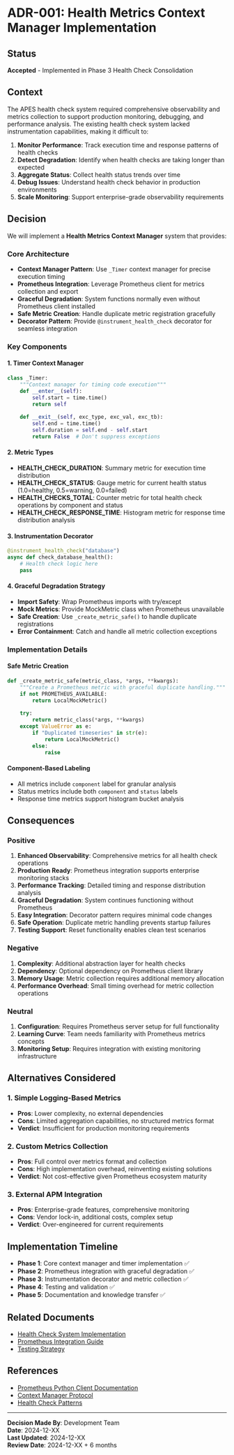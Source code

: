 # ADR-001: Health Metrics Context Manager Implementation

## Status
**Accepted** - Implemented in Phase 3 Health Check Consolidation

## Context
The APES health check system required comprehensive observability and metrics collection to support production monitoring, debugging, and performance analysis. The existing health check system lacked instrumentation capabilities, making it difficult to:

1. **Monitor Performance**: Track execution time and response patterns of health checks
2. **Detect Degradation**: Identify when health checks are taking longer than expected
3. **Aggregate Status**: Collect health status trends over time
4. **Debug Issues**: Understand health check behavior in production environments
5. **Scale Monitoring**: Support enterprise-grade observability requirements

## Decision
We will implement a **Health Metrics Context Manager** system that provides:

### Core Architecture
- **Context Manager Pattern**: Use `_Timer` context manager for precise execution timing
- **Prometheus Integration**: Leverage Prometheus client for metrics collection and export
- **Graceful Degradation**: System functions normally even without Prometheus client installed
- **Safe Metric Creation**: Handle duplicate metric registration gracefully
- **Decorator Pattern**: Provide `@instrument_health_check` decorator for seamless integration

### Key Components

#### 1. Timer Context Manager
```python
class _Timer:
    """Context manager for timing code execution"""
    def __enter__(self):
        self.start = time.time()
        return self
    
    def __exit__(self, exc_type, exc_val, exc_tb):
        self.end = time.time()
        self.duration = self.end - self.start
        return False  # Don't suppress exceptions
```

#### 2. Metric Types
- **HEALTH_CHECK_DURATION**: Summary metric for execution time distribution
- **HEALTH_CHECK_STATUS**: Gauge metric for current health status (1.0=healthy, 0.5=warning, 0.0=failed)
- **HEALTH_CHECKS_TOTAL**: Counter metric for total health check operations by component and status
- **HEALTH_CHECK_RESPONSE_TIME**: Histogram metric for response time distribution analysis

#### 3. Instrumentation Decorator
```python
@instrument_health_check("database")
async def check_database_health():
    # Health check logic here
    pass
```

#### 4. Graceful Degradation Strategy
- **Import Safety**: Wrap Prometheus imports with try/except
- **Mock Metrics**: Provide MockMetric class when Prometheus unavailable
- **Safe Creation**: Use `_create_metric_safe()` to handle duplicate registrations
- **Error Containment**: Catch and handle all metric collection exceptions

### Implementation Details

#### Safe Metric Creation
```python
def _create_metric_safe(metric_class, *args, **kwargs):
    """Create a Prometheus metric with graceful duplicate handling."""
    if not PROMETHEUS_AVAILABLE:
        return LocalMockMetric()
    
    try:
        return metric_class(*args, **kwargs)
    except ValueError as e:
        if "Duplicated timeseries" in str(e):
            return LocalMockMetric()
        else:
            raise
```

#### Component-Based Labeling
- All metrics include `component` label for granular analysis
- Status metrics include both `component` and `status` labels
- Response time metrics support histogram bucket analysis

## Consequences

### Positive
1. **Enhanced Observability**: Comprehensive metrics for all health check operations
2. **Production Ready**: Prometheus integration supports enterprise monitoring stacks
3. **Performance Tracking**: Detailed timing and response distribution analysis
4. **Graceful Degradation**: System continues functioning without Prometheus
5. **Easy Integration**: Decorator pattern requires minimal code changes
6. **Safe Operation**: Duplicate metric handling prevents startup failures
7. **Testing Support**: Reset functionality enables clean test scenarios

### Negative
1. **Complexity**: Additional abstraction layer for health checks
2. **Dependency**: Optional dependency on Prometheus client library
3. **Memory Usage**: Metric collection requires additional memory allocation
4. **Performance Overhead**: Small timing overhead for metric collection operations

### Neutral
1. **Configuration**: Requires Prometheus server setup for full functionality
2. **Learning Curve**: Team needs familiarity with Prometheus metrics concepts
3. **Monitoring Setup**: Requires integration with existing monitoring infrastructure

## Alternatives Considered

### 1. Simple Logging-Based Metrics
- **Pros**: Lower complexity, no external dependencies
- **Cons**: Limited aggregation capabilities, no structured metrics format
- **Verdict**: Insufficient for production monitoring requirements

### 2. Custom Metrics Collection
- **Pros**: Full control over metrics format and collection
- **Cons**: High implementation overhead, reinventing existing solutions
- **Verdict**: Not cost-effective given Prometheus ecosystem maturity

### 3. External APM Integration
- **Pros**: Enterprise-grade features, comprehensive monitoring
- **Cons**: Vendor lock-in, additional costs, complex setup
- **Verdict**: Over-engineered for current requirements

## Implementation Timeline
- **Phase 1**: Core context manager and timer implementation ✅
- **Phase 2**: Prometheus integration with graceful degradation ✅
- **Phase 3**: Instrumentation decorator and metric collection ✅
- **Phase 4**: Testing and validation ✅
- **Phase 5**: Documentation and knowledge transfer ✅

## Related Documents
- [Health Check System Implementation](../developer/health_system.md)
- [Prometheus Integration Guide](../user/monitoring.md)
- [Testing Strategy](../developer/testing_strategy.md)

## References
- [Prometheus Python Client Documentation](https://prometheus.io/docs/instrumenting/clientlibs/)
- [Context Manager Protocol](https://docs.python.org/3/reference/datamodel.html#context-managers)
- [Health Check Patterns](https://microservices.io/patterns/observability/health-check-api.html)

---

**Decision Made By**: Development Team  
**Date**: 2024-12-XX  
**Last Updated**: 2024-12-XX  
**Review Date**: 2024-12-XX + 6 months
